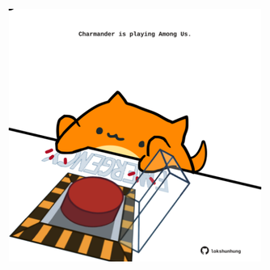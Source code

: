 <!-- built at 30/01/2023, 14:01:08 UTC -->
<p align="center">
  <img width="500" height="500" src="./ReadmeImage.svg">
</p>
